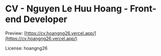 # CV - Nguyen Le Huu Hoang - Front-end Developer

Preview: [https://cv.hoangng26.vercel.app/](https://cv.hoangng26.vercel.app/)

License: hoangng26
